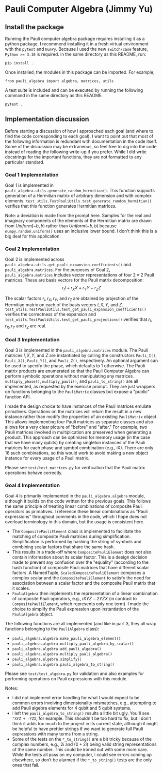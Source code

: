 # Pauli Computer Algebra (Jimmy Yu)

## Install the package
Running the Pauli computer algebra package requires installing it as a python package.
I recommend installing it in a fresh virtual environment with the `pytest` and `NumPy`.
Because I used the new `switch/case` feature, `Python >= 3.10` is required. 
In the same directory as this README, run:
```
pip install .
```

Once installed, the modules in this package can be imported.
For example,
```
from pauli_algebra import algebra, matrices, utils
```

A test suite is included and can be executed by running the following command in the same directory as this README.
```
pytest .
```

## Implementation discussion

Before starting a discussion of how I approached each goal (and where to find the code corresponding to each goal), I want to point out that most of the following information is redundant with documentation in the code itself.
Some of the discussion may be extraneous, so feel free to dig into the code instead of reading the following write-up if you prefer.
While I did write docstrings for the important functions, they are not formatted to any particular standard. 

### Goal 1 Implementation
Goal 1 is implemented in `pauli_algebra.utils.generate_random_hermitian()`. 
This function supports generation of a Hermitian matrix of arbitrary dimension and with complex elements.
`test_utils.TestPauliUtils.test_generate_random_hermitian()` verifies that this function generates Hermitian matrices.

Note: a deviation is made from the prompt here. Samples for the real and imaginary components of the elements of the Hermitian matrix are drawn from $Uniform[-b,b)$ rather than $Uniform(-b,b)$ because `numpy.random.uniform()` uses an inclusive lower bound. I don't think this is a big deal for this application.

### Goal 2 Implementation
Goal 2 is implemented across `pauli_algebra.utils.get_pauli_expansion_coefficients()` and `pauli_algebra.matrices`.
For the purposes of Goal 2, `pauli_algebra.matrices` includes vector representations of four $2\times 2$ Pauli matrices.
These are basis vectors for the Pauli matrix decomposition: $$r_II + r_XX + r_YY+r_ZZ$$

The scalar factors $r_I, r_X, r_Y,$ and $r_Z$ are obtained by projection of the Hermitian matrix on each of the basis vectors $I, X, Y,$ and $Z$.
`test_utils.TestPauliUtils.test_get_pauli_expansion_coefficients()` verifies the correctness of the expansion and `test_utils.TestPauliUtils.test_get_pauli_projections()` verifies that $r_I, r_X, r_Y$ and $r_Z$ are real.

### Goal 3 Implementation
Goal 3 is implemented in the `pauli_algebra.matrices` module. 
The Pauli matrices $I, X, Y,$ and $Z$ are instantiated by calling the constructors `Pauli_I()`, `Pauli_X()`, `Pauli_Y()`, and `Pauli_Z()`, respectively.
An optional argument can be used to specify the phase, which defaults to 1 otherwise.
The Pauli matrix products are enumerated so that the Pauli Computer Algebra can perform symbolic operations without manipulating any matrices.
`multiply_phase()`, `multiply_pauli()`, and `pauli_to_string()` are all implemented, as requested by the exercise prompt.
They are just wrappers on functions belonging to the `PauliMatrix` classes but expose a "public" function API.

I made the design choice to have instances of the Pauli matrices emulate primatives. 
Operations on the matrices will return the result in a new instance rather than modify the properties of an existing `PauliMatrix` object. 
This allows implementing four Pauli matrices as separate classes and also allows for a very clear picture of "before" and "after."
For example, two Pauli matrices involved in multiplication are preserved when generating a product.
This approach can be optimized for memory usage (in the case that we have many qubits) by creating singleton instances of the Pauli matrices for each phase and symbol combination (e.g., iX).
There are only 16 such combinations, so this would work to avoid making a new object instance for every usage of a Pauli matrix.

Please see `test/test_matrices.py` for verification that the Pauli matrix operations behave correctly.

### Goal 4 Implementation
Goal 4 is primarily implemented in the `pauli_algebra.algebra` module, although it builds on the code written for the previous goals.
This follows the same principle of treating linear combinations of composite Pauli operators as primatives.
I reference these linear combinations as "Pauli expressions" throughout comments in the code, which I hope does not overload terminology in this domain, but the usage is consistent here.
- The `CompositePauliElement` class is implemented to facilitate the matching of composite Pauli matrices during simplification. Simplification is performed by hashing the string of symbols and combining scalar factors that share the same hash.
- This results in a trade-off where `CompositePauliElement` does not also contain information about its scalar factor. This is a design decision made to prevent any confusion over the "equality" (according to the hash function) of composite Pauli matrices that have different scalar factors. A NamedTuple, `ScaledCompositePauliElement` composes a complex scalar and the `CompositePauliElement` to satisfy the need for association between a scalar factor and the composite Pauli matrix that it scales.
- `PauliAlgebra` then implements the representation of a linear combination of composite Pauli operators, e.g., $iXYZ - 2YZX$ (in contrast to `CompositePauliElement`, which represents only one term). I made the choice to simplify the Pauli expression upon instantiation of the `PauliAlgebra` object.

The following functions are all implemented (and like in part 3, they all wrap functions belonging to the `PauliAlgebra` class):
- `pauli_algebra.algebra.make_pauli_algebra_element()`
- `pauli_algebra.algebra.multiply_pauli_algebra_by_scalar()`
- `pauli_algebra.algebra.add_pauli_algebra()`
- `pauli_algebra.algebra.multiply_pauli_algebra()`
- `pauli_algebra.algebra.simplify()`
- `pauli_algebra.algebra.pauli_algebra_to_string()`

Please see `test/test_algebra.py` for validation and also examples for performing operations on Pauli expressions with this module.

Notes:
- I did not implement error handling for what I would expect to be common errors involving dimensionality mismatches, e.g., attempting to add Pauli algebra elements for 4 qubit and 5 qubit systems.
- I left the `pauli_algebra_to_string()` results a little bit ugly. You'll see `"XYZ + -YZX`, for example. This shouldn't be too hard to fix, but I don't think it adds too much to the project in its current state, although it might be helpful to have prettier strings if we want to generate full Pauli expressions with many terms from a string.
- Some of the tests on the `*_to_string()` are a bit tricky because of the complex numbers, e.g., $2i$ and $(0+2i)$ being valid string representations of the same number. This could be ironed out with some more care. While the tests all pass on my computer, I could see errors coming up elsewhere, so don't be alarmed if the `*_to_string()` tests are the only ones that fail.